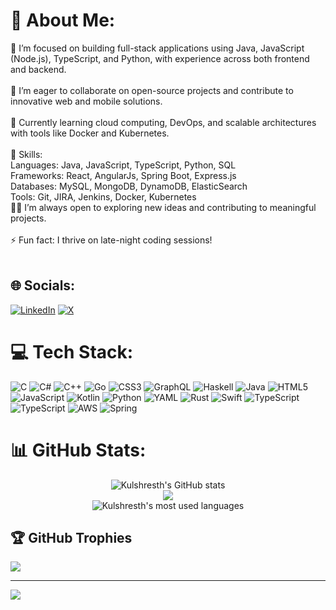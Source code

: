 # 💫 About Me:
🔭 I’m focused on building full-stack applications using Java, JavaScript (Node.js), TypeScript, and Python, with experience across both frontend and backend.<br><br>👯 I’m eager to collaborate on open-source projects and contribute to innovative web and mobile solutions.<br><br>🌱 Currently learning cloud computing, DevOps, and scalable architectures with tools like Docker and Kubernetes.<br><br>💬 Skills:<br>Languages: Java, JavaScript, TypeScript, Python, SQL<br>Frameworks: React, AngularJs, Spring Boot, Express.js<br>Databases: MySQL, MongoDB, DynamoDB, ElasticSearch<br>Tools: Git, JIRA, Jenkins, Docker, Kubernetes<br>👨‍💻 I’m always open to exploring new ideas and contributing to meaningful projects.<br><br>⚡ Fun fact: I thrive on late-night coding sessions!<br><br>

## 🌐 Socials:
[![LinkedIn](https://img.shields.io/badge/LinkedIn-%230077B5.svg?logo=linkedin&logoColor=white)](https://linkedin.com/in/https://www.linkedin.com/in/kulshresth-jangid/) [![X](https://img.shields.io/badge/X-black.svg?logo=X&logoColor=white)](https://x.com/nerdy_ge3k) 

# 💻 Tech Stack:
![C](https://img.shields.io/badge/c-%2300599C.svg?style=for-the-badge&logo=c&logoColor=white) ![C#](https://img.shields.io/badge/c%23-%23239120.svg?style=for-the-badge&logo=csharp&logoColor=white) ![C++](https://img.shields.io/badge/c++-%2300599C.svg?style=for-the-badge&logo=c%2B%2B&logoColor=white) ![Go](https://img.shields.io/badge/go-%2300ADD8.svg?style=for-the-badge&logo=go&logoColor=white) ![CSS3](https://img.shields.io/badge/css3-%231572B6.svg?style=for-the-badge&logo=css3&logoColor=white) ![GraphQL](https://img.shields.io/badge/-GraphQL-E10098?style=for-the-badge&logo=graphql&logoColor=white) ![Haskell](https://img.shields.io/badge/Haskell-5e5086?style=for-the-badge&logo=haskell&logoColor=white) ![Java](https://img.shields.io/badge/java-%23ED8B00.svg?style=for-the-badge&logo=openjdk&logoColor=white) ![HTML5](https://img.shields.io/badge/html5-%23E34F26.svg?style=for-the-badge&logo=html5&logoColor=white) ![JavaScript](https://img.shields.io/badge/javascript-%23323330.svg?style=for-the-badge&logo=javascript&logoColor=%23F7DF1E) ![Kotlin](https://img.shields.io/badge/kotlin-%237F52FF.svg?style=for-the-badge&logo=kotlin&logoColor=white) ![Python](https://img.shields.io/badge/python-3670A0?style=for-the-badge&logo=python&logoColor=ffdd54) ![YAML](https://img.shields.io/badge/yaml-%23ffffff.svg?style=for-the-badge&logo=yaml&logoColor=151515) ![Rust](https://img.shields.io/badge/rust-%23000000.svg?style=for-the-badge&logo=rust&logoColor=white) ![Swift](https://img.shields.io/badge/swift-F54A2A?style=for-the-badge&logo=swift&logoColor=white) ![TypeScript](https://img.shields.io/badge/typescript-%23007ACC.svg?style=for-the-badge&logo=typescript&logoColor=white) ![TypeScript](https://img.shields.io/badge/typescript-%23007ACC.svg?style=for-the-badge&logo=typescript&logoColor=white) ![AWS](https://img.shields.io/badge/AWS-%23FF9900.svg?style=for-the-badge&logo=amazon-aws&logoColor=white) ![Spring](https://img.shields.io/badge/spring-%236DB33F.svg?style=for-the-badge&logo=spring&logoColor=white)

# 📊 GitHub Stats:
<div align="center">
  <img src="https://github-readme-stats.vercel.app/api?username=kulshresthjangid&theme=shadow_blue&hide_border=false&include_all_commits=true&count_private=true" alt="Kulshresth's GitHub stats"/><br/>
  <img src="https://github-readme-streak-stats.herokuapp.com/?user=kulshresthjangid&theme=shadow_blue&hide_border=false"/><br/>
  <img src="https://github-readme-stats.vercel.app/api/top-langs/?username=kulshresthjangid&theme=shadow_blue&hide_border=false&include_all_commits=true&count_private=true&layout=compact" alt="Kulshresth's most used languages"/>
</div>

## 🏆 GitHub Trophies
![](https://github-profile-trophy.vercel.app/?username=kulshresthjangid&theme=radical&no-frame=true&no-bg=false&margin-w=4)

---
[![](https://visitcount.itsvg.in/api?id=kulshresthjangid&icon=0&color=0)](https://visitcount.itsvg.in)

<!-- Proudly created with GPRM ( https://gprm.itsvg.in ) -->
